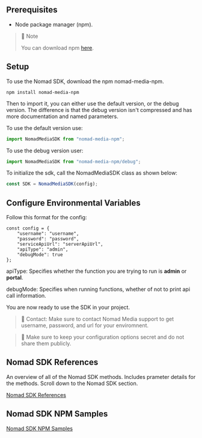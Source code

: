## Prerequisites

- Node package manager (npm).

> 📘 Note
> 
> You can download npm [here](https://nodejs.org/en/download).

## Setup

To use the Nomad SDK, download the npm nomad-media-npm.

```shell
npm install nomad-media-npm
```

Then to import it, you can either use the default version, or the debug version. The difference is that the debug version isn't compressed and has more documentation and named parameters.

To use the default version use:

```javascript
import NomadMediaSDK from "nomad-media-npm";
```

To use the debug version user:

```javascript
import NomadMediaSDK from "nomad-media-npm/debug";
```

To initialize the sdk, call the NomadMediaSDK class as shown below:

```javascript
const SDK = NomadMediaSDK(config);
```

## Configure Environmental Variables

Follow this format for the config:

```
const config = {
    "username": "username",
    "password": "password",
    "serviceApiUrl": "serverApiUrl",
    "apiType": "admin",
    "debugMode": true
};
```

apiType: Specifies whether the function you are trying to run is **admin** or **portal**.

debugMode: Specifies when running functions, whether of not to print api call information.

You are now ready to use the SDK in your project.

> 📘 Contact: Make sure to contact Nomad Media support to get username, password, and url for your enviromnent.

> 🚧 Make sure to keep your configuration options secret and do not share them publicly.

## Nomad SDK References

An overview of all of the Nomad SDK methods. Includes prameter details for the methods. Scroll down to the Nomad SDK section.

[Nomad SDK References](https://developer.nomad-cms.com/reference)

## Nomad SDK NPM Samples

[Nomad SDK NPM Samples](https://github.com/Nomad-Media/samples-js)